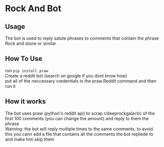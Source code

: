 # Rock And Bot

## Usage
The bot is used to reply salute phrases to comments that contain the phrase Rock and stone or similar 

## How To Use
run ```pip install praw``` <br>
Create a reddit bot (search on google if you dont know how) <br>
put all of the neccessary credentials in the praw.Reddit command and then run it

## How it works
The bot uses praw (python's reddit api) to scrap r/deeprockgalactic of the first 100 comments (you can change the amount) and reply to them the phrase <br>
Warning: the bot will reply multiple times to the same comments, to avoid this you cann add a file that contains all the comments the bot repliede to and make him skip them
